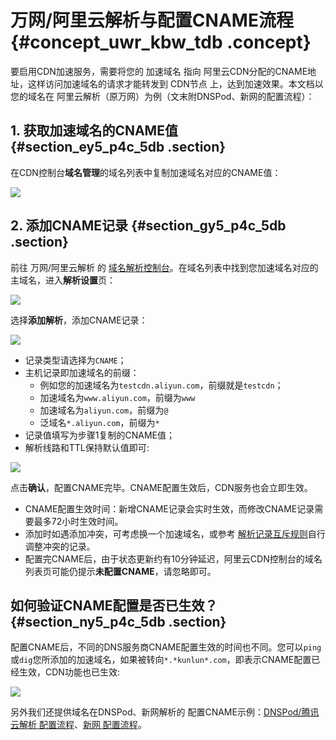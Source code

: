 # 万网/阿里云解析与配置CNAME流程 {#concept_uwr_kbw_tdb .concept}

要启用CDN加速服务，需要将您的 加速域名 指向 阿里云CDN分配的CNAME地址，这样访问加速域名的请求才能转发到 CDN节点 上，达到加速效果。本文档以您的域名在 阿里云解析（原万网）为例（文末附DNSPod、新网的配置流程）：

## 1. 获取加速域名的CNAME值 {#section_ey5_p4c_5db .section}

在CDN控制台**域名管理**的域名列表中复制加速域名对应的CNAME值：

![](http://static-aliyun-doc.oss-cn-hangzhou.aliyuncs.com/assets/img/5113/6056_zh-CN.png)

## 2. 添加CNAME记录 {#section_gy5_p4c_5db .section}

前往 万网/阿里云解析 的 [域名解析控制台](https://dc.console.aliyun.com/dns/?spm=5176.200001.0.0.pbY4Je)。在域名列表中找到您加速域名对应的主域名，进入**解析设置**页：

![](http://static-aliyun-doc.oss-cn-hangzhou.aliyuncs.com/assets/img/5113/6057_zh-CN.png)

选择**添加解析**，添加CNAME记录：

![](http://static-aliyun-doc.oss-cn-hangzhou.aliyuncs.com/assets/img/5113/6058_zh-CN.png)

-   记录类型请选择为`CNAME`；
-   主机记录即加速域名的前缀：
    -   例如您的加速域名为`testcdn.aliyun.com`，前缀就是`testcdn`；
    -   加速域名为`www.aliyun.com`，前缀为`www`
    -   加速域名为`aliyun.com`，前缀为`@`
    -   泛域名`*.aliyun.com`，前缀为`*`
-   记录值填写为步骤1复制的CNAME值；
-   解析线路和TTL保持默认值即可:

![](http://static-aliyun-doc.oss-cn-hangzhou.aliyuncs.com/assets/img/5113/6059_zh-CN.png)

点击**确认**，配置CNAME完毕。CNAME配置生效后，CDN服务也会立即生效。

-   CNAME配置生效时间：新增CNAME记录会实时生效，而修改CNAME记录需要最多72小时生效时间。
-   添加时如遇添加冲突，可考虑换一个加速域名，或参考 [解析记录互斥规则](https://help.aliyun.com/knowledge_detail/39787.html)自行调整冲突的记录。
-   配置完CNAME后，由于状态更新约有10分钟延迟，阿里云CDN控制台的域名列表页可能仍提示**未配置CNAME**，请忽略即可。

## 如何验证CNAME配置是否已生效？ {#section_ny5_p4c_5db .section}

配置CNAME后，不同的DNS服务商CNAME配置生效的时间也不同。您可以`ping`或`dig`您所添加的加速域名，如果被转向`*.*kunlun*.com`，即表示CNAME配置已经生效，CDN功能也已生效:

![](http://static-aliyun-doc.oss-cn-hangzhou.aliyuncs.com/assets/img/5113/6060_zh-CN.png)

另外我们还提供域名在DNSPod、新网解析的 配置CNAME示例：[DNSPod/腾讯云解析 配置流程](https://help.aliyun.com/document_detail/27145.html)、[新网 配置流程](https://help.aliyun.com/document_detail/27146.html)。

